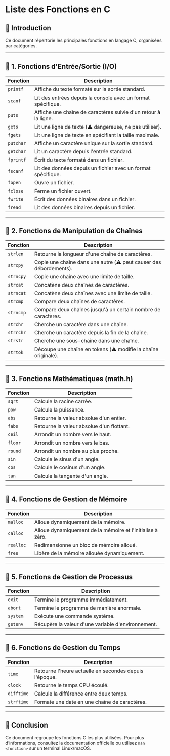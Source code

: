 # Liste des Fonctions en C

## 📌 Introduction
Ce document répertorie les principales fonctions en langage C, organisées par catégories.

---

## 🔹 1. Fonctions d'Entrée/Sortie (I/O)
| Fonction | Description |
|----------|------------|
| `printf` | Affiche du texte formaté sur la sortie standard. |
| `scanf` | Lit des entrées depuis la console avec un format spécifique. |
| `puts` | Affiche une chaîne de caractères suivie d'un retour à la ligne. |
| `gets` | Lit une ligne de texte (⚠️ dangereuse, ne pas utiliser). |
| `fgets` | Lit une ligne de texte en spécifiant la taille maximale. |
| `putchar` | Affiche un caractère unique sur la sortie standard. |
| `getchar` | Lit un caractère depuis l'entrée standard. |
| `fprintf` | Écrit du texte formaté dans un fichier. |
| `fscanf` | Lit des données depuis un fichier avec un format spécifique. |
| `fopen` | Ouvre un fichier. |
| `fclose` | Ferme un fichier ouvert. |
| `fwrite` | Écrit des données binaires dans un fichier. |
| `fread` | Lit des données binaires depuis un fichier. |

---

## 🔹 2. Fonctions de Manipulation de Chaînes
| Fonction | Description |
|----------|------------|
| `strlen` | Retourne la longueur d'une chaîne de caractères. |
| `strcpy` | Copie une chaîne dans une autre (⚠️ peut causer des débordements). |
| `strncpy` | Copie une chaîne avec une limite de taille. |
| `strcat` | Concatène deux chaînes de caractères. |
| `strncat` | Concatène deux chaînes avec une limite de taille. |
| `strcmp` | Compare deux chaînes de caractères. |
| `strncmp` | Compare deux chaînes jusqu'à un certain nombre de caractères. |
| `strchr` | Cherche un caractère dans une chaîne. |
| `strrchr` | Cherche un caractère depuis la fin de la chaîne. |
| `strstr` | Cherche une sous-chaîne dans une chaîne. |
| `strtok` | Découpe une chaîne en tokens (⚠️ modifie la chaîne originale). |

---

## 🔹 3. Fonctions Mathématiques (math.h)
| Fonction | Description |
|----------|------------|
| `sqrt` | Calcule la racine carrée. |
| `pow` | Calcule la puissance. |
| `abs` | Retourne la valeur absolue d'un entier. |
| `fabs` | Retourne la valeur absolue d'un flottant. |
| `ceil` | Arrondit un nombre vers le haut. |
| `floor` | Arrondit un nombre vers le bas. |
| `round` | Arrondit un nombre au plus proche. |
| `sin` | Calcule le sinus d'un angle. |
| `cos` | Calcule le cosinus d'un angle. |
| `tan` | Calcule la tangente d'un angle. |

---

## 🔹 4. Fonctions de Gestion de Mémoire
| Fonction | Description |
|----------|------------|
| `malloc` | Alloue dynamiquement de la mémoire. |
| `calloc` | Alloue dynamiquement de la mémoire et l'initialise à zéro. |
| `realloc` | Redimensionne un bloc de mémoire alloué. |
| `free` | Libère de la mémoire allouée dynamiquement. |

---

## 🔹 5. Fonctions de Gestion de Processus
| Fonction | Description |
|----------|------------|
| `exit` | Termine le programme immédiatement. |
| `abort` | Termine le programme de manière anormale. |
| `system` | Exécute une commande système. |
| `getenv` | Récupère la valeur d'une variable d'environnement. |

---

## 🔹 6. Fonctions de Gestion du Temps
| Fonction | Description |
|----------|------------|
| `time` | Retourne l'heure actuelle en secondes depuis l'époque. |
| `clock` | Retourne le temps CPU écoulé. |
| `difftime` | Calcule la différence entre deux temps. |
| `strftime` | Formate une date en une chaîne de caractères. |

---

## 📌 Conclusion
Ce document regroupe les fonctions C les plus utilisées. Pour plus d’informations, consultez la documentation officielle ou utilisez `man <fonction>` sur un terminal Linux/macOS.

